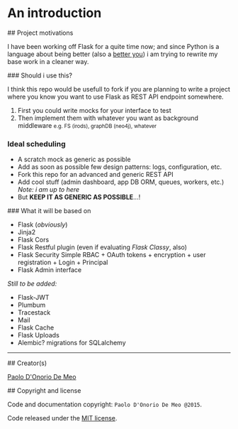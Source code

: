 
# An introduction

## Project motivations

I have been working off Flask for a quite time now; and since Python is a language about being better (also a [better you](http://pile.wf/about-being-better/)) i am trying to rewrite my base work in a cleaner way.

### Should i use this?

I think this repo would be usefull to fork if you are planning to write a project where you know you want to use Flask as REST API endpoint somewhere.

1. First you could write mocks for your interface to test
2. Then implement them with whatever you want as background middleware
    <small> e.g. FS (irods), graphDB (neo4j), whatever </small>

### Ideal scheduling

* A scratch mock as generic as possible
* Add as soon as possible few design patterns: logs, configuration, etc.
* Fork this repo for an advanced and generic REST API
* Add cool stuff (admin dashboard, app DB ORM, queues, workers, etc.)
    *Note: i am up to here*
* But **KEEP IT AS GENERIC AS POSSIBLE**...!


### What it will be based on

* Flask (*obviously*)
* Jinja2
* Flask Cors
* Flask Restful plugin (even if evaluating *Flask Classy*, also)
* Flask Security
    Simple RBAC + OAuth tokens + encryption +
    user registration + Login + Principal
* Flask Admin interface

*Still to be added:*

* Flask-JWT
* Plumbum
* Tracestack
* Mail
* Flask Cache
* Flask Uploads
* Alembic? migrations for SQLalchemy

---

## Creator(s)

[Paolo D'Onorio De Meo](https://twitter.com/paolodonorio/)

## Copyright and license

Code and documentation copyright: `Paolo D'Onorio De Meo @2015`.

Code released under the [MIT license](LICENSE).
